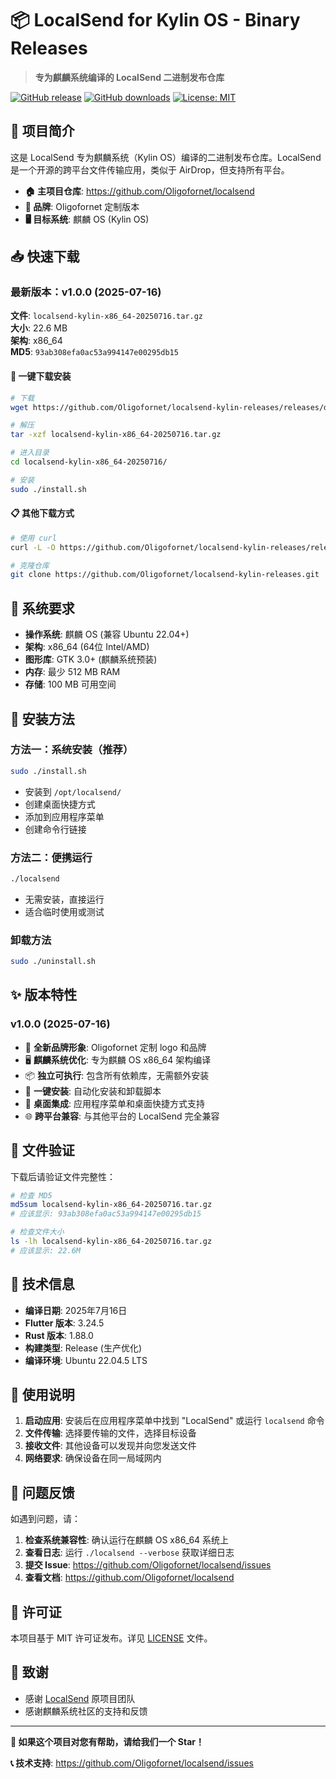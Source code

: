 # 📦 LocalSend for Kylin OS - Binary Releases

> **专为麒麟系统编译的 LocalSend 二进制发布仓库**

[![GitHub release](https://img.shields.io/github/release/Oligofornet/localsend-kylin-releases.svg)](https://github.com/Oligofornet/localsend-kylin-releases/releases)
[![GitHub downloads](https://img.shields.io/github/downloads/Oligofornet/localsend-kylin-releases/total.svg)](https://github.com/Oligofornet/localsend-kylin-releases/releases)
[![License: MIT](https://img.shields.io/badge/License-MIT-yellow.svg)](https://opensource.org/licenses/MIT)

## 🎯 **项目简介**

这是 LocalSend 专为麒麟系统（Kylin OS）编译的二进制发布仓库。LocalSend 是一个开源的跨平台文件传输应用，类似于 AirDrop，但支持所有平台。

- **🏠 主项目仓库**: https://github.com/Oligofornet/localsend
- **🎨 品牌**: Oligofornet 定制版本
- **🖥️ 目标系统**: 麒麟 OS (Kylin OS)

## 📥 **快速下载**

### 最新版本：v1.0.0 (2025-07-16)

**文件**: `localsend-kylin-x86_64-20250716.tar.gz`  
**大小**: 22.6 MB  
**架构**: x86_64  
**MD5**: `93ab308efa0ac53a994147e00295db15`

#### 🚀 一键下载安装

```bash
# 下载
wget https://github.com/Oligofornet/localsend-kylin-releases/releases/download/v1.0.0/localsend-kylin-x86_64-20250716.tar.gz

# 解压
tar -xzf localsend-kylin-x86_64-20250716.tar.gz

# 进入目录
cd localsend-kylin-x86_64-20250716/

# 安装
sudo ./install.sh
```

#### 📋 其他下载方式

```bash
# 使用 curl
curl -L -O https://github.com/Oligofornet/localsend-kylin-releases/releases/download/v1.0.0/localsend-kylin-x86_64-20250716.tar.gz

# 克隆仓库
git clone https://github.com/Oligofornet/localsend-kylin-releases.git
```

## 🔧 **系统要求**

- **操作系统**: 麒麟 OS (兼容 Ubuntu 22.04+)
- **架构**: x86_64 (64位 Intel/AMD)
- **图形库**: GTK 3.0+ (麒麟系统预装)
- **内存**: 最少 512 MB RAM
- **存储**: 100 MB 可用空间

## 🚀 **安装方法**

### 方法一：系统安装（推荐）
```bash
sudo ./install.sh
```
- 安装到 `/opt/localsend/`
- 创建桌面快捷方式
- 添加到应用程序菜单
- 创建命令行链接

### 方法二：便携运行
```bash
./localsend
```
- 无需安装，直接运行
- 适合临时使用或测试

### 卸载方法
```bash
sudo ./uninstall.sh
```

## ✨ **版本特性**

### v1.0.0 (2025-07-16)
- 🎨 **全新品牌形象**: Oligofornet 定制 logo 和品牌
- 🖥️ **麒麟系统优化**: 专为麒麟 OS x86_64 架构编译
- 📦 **独立可执行**: 包含所有依赖库，无需额外安装
- 🚀 **一键安装**: 自动化安装和卸载脚本
- 🔗 **桌面集成**: 应用程序菜单和桌面快捷方式支持
- 🌐 **跨平台兼容**: 与其他平台的 LocalSend 完全兼容

## 🔐 **文件验证**

下载后请验证文件完整性：

```bash
# 检查 MD5
md5sum localsend-kylin-x86_64-20250716.tar.gz
# 应该显示: 93ab308efa0ac53a994147e00295db15

# 检查文件大小
ls -lh localsend-kylin-x86_64-20250716.tar.gz
# 应该显示: 22.6M
```

## 🔧 **技术信息**

- **编译日期**: 2025年7月16日
- **Flutter 版本**: 3.24.5
- **Rust 版本**: 1.88.0
- **构建类型**: Release (生产优化)
- **编译环境**: Ubuntu 22.04.5 LTS

## 📖 **使用说明**

1. **启动应用**: 安装后在应用程序菜单中找到 "LocalSend" 或运行 `localsend` 命令
2. **文件传输**: 选择要传输的文件，选择目标设备
3. **接收文件**: 其他设备可以发现并向您发送文件
4. **网络要求**: 确保设备在同一局域网内

## 🐛 **问题反馈**

如遇到问题，请：

1. **检查系统兼容性**: 确认运行在麒麟 OS x86_64 系统上
2. **查看日志**: 运行 `./localsend --verbose` 获取详细日志
3. **提交 Issue**: https://github.com/Oligofornet/localsend/issues
4. **查看文档**: https://github.com/Oligofornet/localsend

## 📜 **许可证**

本项目基于 MIT 许可证发布。详见 [LICENSE](LICENSE) 文件。

## 🙏 **致谢**

- 感谢 [LocalSend](https://github.com/localsend/localsend) 原项目团队
- 感谢麒麟系统社区的支持和反馈

---

**🌟 如果这个项目对您有帮助，请给我们一个 Star！**

**📞 技术支持**: https://github.com/Oligofornet/localsend/issues
